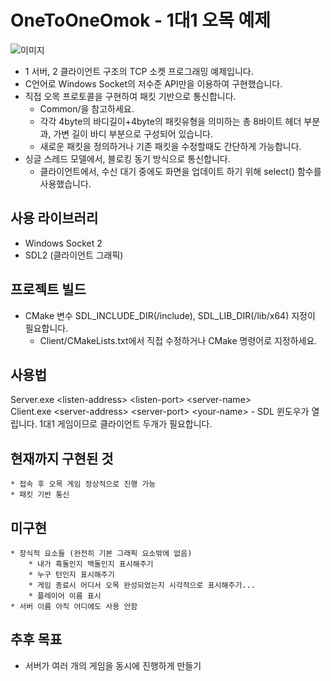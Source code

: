 # OneToOneOmok - 1대1 오목 예제
![이미지](https://github.com/floweryclover/one-to-one-omok/assets/35604150/23451bd4-e21a-4d4d-8a1a-350f2048630f)
* 1 서버, 2 클라이언트 구조의 TCP 소켓 프로그래밍 예제입니다.
* C언어로 Windows Socket의 저수준 API만을 이용하여 구현했습니다.
* 직접 오목 프로토콜을 구현하여 패킷 기반으로 통신합니다.
  * Common/을 참고하세요.
  * 각각 4byte의 바디길이+4byte의 패킷유형을 의미하는 총 8바이트 헤더 부분과, 가변 길이 바디 부분으로 구성되어 있습니다.
  * 새로운 패킷을 정의하거나 기존 패킷을 수정할때도 간단하게 가능합니다.
* 싱글 스레드 모델에서, 블로킹 동기 방식으로 통신합니다.
  * 클라이언트에서, 수신 대기 중에도 화면을 업데이트 하기 위해 select() 함수를 사용했습니다.
  
## 사용 라이브러리
* Windows Socket 2
* SDL2 (클라이언트 그래픽)

## 프로젝트 빌드
* CMake 변수 SDL_INCLUDE_DIR(/include), SDL_LIB_DIR(/lib/x64) 지정이 필요합니다.
  * Client/CMakeLists.txt에서 직접 수정하거나 CMake 명령어로 지정하세요.

## 사용법
Server.exe \<listen-address> \<listen-port> \<server-name>\
Client.exe \<server-address> \<server-port> \<your-name> - SDL 윈도우가 열립니다. 1대1 게임이므로 클라이언트 두개가 필요합니다.

## 현재까지 구현된 것
    * 접속 후 오목 게임 정상적으로 진행 가능
    * 패킷 기반 통신

## 미구현
    * 장식적 요소들 (완전히 기본 그래픽 요소밖에 없음)
        * 내가 흑돌인지 백돌인지 표시해주기
        * 누구 턴인지 표시해주기
        * 게임 종료시 어디서 오목 완성되었는지 시각적으로 표시해주기...
        * 플레이어 이름 표시
    * 서버 이름 아직 어디에도 사용 안함

## 추후 목표
  * 서버가 여러 개의 게임을 동시에 진행하게 만들기
